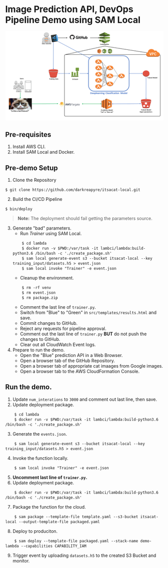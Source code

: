 # Image Prediction API, DevOps Pipeline Demo using SAM Local

![alt text](https://github.com/darkreapyre/itsacat-local/blob/master/assets/images/SAM_Local_Architecture.png "Architecture")

## Pre-requisites
1. Install AWS CLI.
2. Install SAM Local and Docker.

## Pre-demo Setup
1. Clone the Repository
```terminal
$ git clone https://github.com/darkreapyre/itsacat-local.git
```
2. Build the CI/CD Pipeline
```terminal
$ bin/deploy
```
>**Note:** The deployment should fail getting the parameters source.
3. Generate "bad" parameters.
    - Run *Trainer* using SAM Local.
    ```terminal
        $ cd lambda
        $ docker run -v $PWD:/var/task -it lambci/lambda:build-python3.6 /bin/bash -c './create_package.sh'
        $ sam local generate-event s3 --bucket itsacat-local --key training_input/datasets.h5 > event.json
        $ sam local invoke "Trainer" -e event.json
    ```
    - Cleanup the environment.
    ```terminal
        $ rm -rf venv
        $ rm event.json
        $ rm package.zip
    ```
    - Comment the last line of `trainer.py`.
    - Switch from "Blue" to "Green" in `src/templates/results.html` and save.
    - Commit changes to GitHub.
    - Reject any requests for pipeline approval.
    - Comment out the last line of `trainer.py` **BUT** do not push the changes to GitHub.
    - Clear out all CloudWatch Event logs.    
5. Prepare to run the demo.
    - Open the "Blue" prediction API in a Web Browser.
    - Open a browser tab of the GitHub Repository.
    - Open a browser tab of appropriate cat imaages from Google images.
    - Open a browser tab to the AWS CloudFormation Console.

## Run the demo.
1. Update `num_interations` to `3000` and comment out last line, then save.
2. Update deployment package.
```terminal
    $ cd lambda
    $ docker run -v $PWD:/var/task -it lambci/lambda:build-python3.6 /bin/bash -c './create_package.sh'
```
3. Generate the `events.json`.
```terminal
    $ sam local generate-event s3 --bucket itsacat-local --key training_input/datasets.h5 > event.json
```
4. Invoke the function locally.
```terminal
    $ sam local invoke "Trainer" -e event.json
```
5. **Uncomment last line of `trainer.py`.**
6. Update deployment package.
```terminal
    $ docker run -v $PWD:/var/task -it lambci/lambda:build-python3.6 /bin/bash -c './create_package.sh'
```
7. Package the function for the cloud.
```terminal
    $ sam package --template-file template.yaml --s3-bucket itsacat-local --output-template-file packaged.yaml
```
8. Deploy to produciton.
```terminal
    $ sam deploy --template-file packaged.yaml --stack-name demo-lambda --capabilities CAPABILITY_IAM
```
9. Trigger event by uploading `datasets.h5` to the created S3 Bucket and monitor.